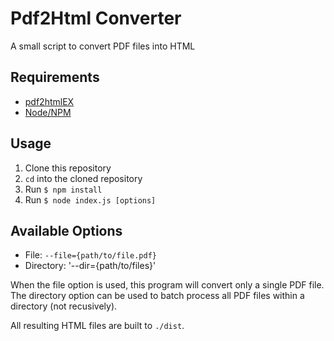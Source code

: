 # Pdf2Html Converter
A small script to convert PDF files into HTML

## Requirements
- [pdf2htmlEX](https://github.com/coolwanglu/pdf2htmlEX)
- [Node/NPM](https://nodejs.org/en/)

## Usage
1. Clone this repository
2. `cd` into the cloned repository
3. Run `$ npm install`
4. Run `$ node index.js [options]`

## Available Options
- File: `--file={path/to/file.pdf}`
- Directory: '--dir={path/to/files}'

When the file option is used, this program will convert only a single PDF file. The directory option can be used to batch process all PDF files within a directory (not recusively).

All resulting HTML files are built to `./dist`.
